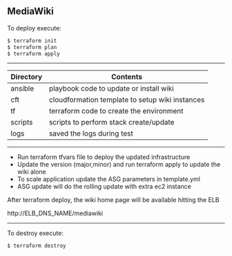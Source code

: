 ## MediaWiki

To deploy execute:

```bash
$ terraform init
$ terraform plan
$ terraform apply
```
----

Directory | Contents
----------|-----------
ansible   | playbook code to update or install wiki
cft       | cloudformation template to setup wiki instances
tf        | terraform code to create the environment
scripts   | scripts to perform stack create/update
logs      | saved the logs during test

----

* Run terraform tfvars file to deploy the updated infrastructure
* Update the version (major,minor) and run terraform apply to update the wiki alone
* To scale application update the ASG parameters in template.yml
* ASG update will do the rolling update with extra ec2 instance

After terraform deploy, the wiki home page will be available hitting the ELB

http://ELB_DNS_NAME/mediawiki

----

To destroy execute:

```bash
$ terraform destroy
```